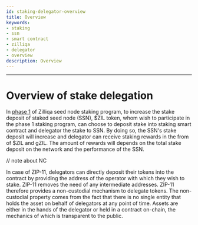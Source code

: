 ```yaml
---
id: staking-delegator-overview
title: Overview
keywords: 
- staking
- ssn
- smart contract
- zilliqa	
- delegator
- overview
description: Overview
---
```

---

# Overview of stake delegation 
In [phase 1](https://github.com/Zilliqa/ZIP/blob/master/zips/zip-11.md) of Zilliqa seed node staking program, to increase the stake deposit of staked seed node (SSN), $ZIL token, whom wish to participate in the phase 1 staking program, can choose to deposit stake into staking smart contract and delegator the stake to SSN. By doing so, the SSN's stake deposit will increase and delegator can receive staking rewards in the from of $ZIL and gZIL. The amount of rewards will depends on the total stake deposit on the network and the performance of the SSN.  

// note about NC

In case of ZIP-11, delegators can directly deposit their tokens into the contract by providing the address of the operator with which they wish to stake. ZIP-11 removes the need of any intermediate addresses. ZIP-11 therefore provides a non-custodial mechanism to delegate tokens. The non-custodial property comes from the fact that there is no single entity that holds the asset on behalf of delegators at any point of time. Assets are either in the hands of the delegator or held in a contract on-chain, the mechanics of which is transparent to the public.